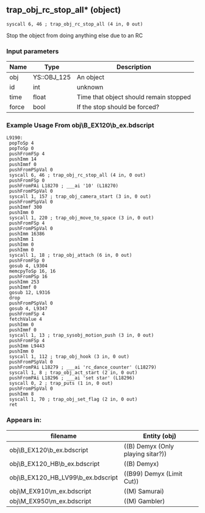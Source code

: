 ## trap_obj_rc_stop_all* (object)

`syscall 6, 46 ; trap_obj_rc_stop_all (4 in, 0 out)`

Stop the object from doing anything else due to an RC

### Input parameters
| Name | Type | Description
|------|------|------------
| obj   | YS::OBJ_125   | An object
| id   | int   | unknown
| time   | float   | Time that object should remain stopped
| force   | bool   | If the stop should be forced?


### Example Usage From obj\B_EX120\b_ex.bdscript
```plaintext
L9190:
 popToSp 4
 popToSp 0
 pushFromFSp 4
 pushImm 14
 pushImmf 0
 pushFromPSpVal 0
 syscall 6, 46 ; trap_obj_rc_stop_all (4 in, 0 out)
 pushFromFSp 0
 pushFromPAi L18270 ; ___ai '10' (L18270)
 pushFromPSpVal 0
 syscall 1, 157 ; trap_obj_camera_start (3 in, 0 out)
 pushFromPSpVal 0
 pushImmf 300
 pushImm 0
 syscall 1, 220 ; trap_obj_move_to_space (3 in, 0 out)
 pushFromFSp 4
 pushFromPSpVal 0
 pushImm 16386
 pushImm 1
 pushImm 0
 pushImm 0
 syscall 1, 18 ; trap_obj_attach (6 in, 0 out)
 pushFromFSp 0
 gosub 4, L9304
 memcpyToSp 16, 16
 pushFromPSp 16
 pushImm 253
 pushImmf 0
 gosub 12, L9316
 drop 
 pushFromPSpVal 0
 gosub 4, L9347
 pushFromFSp 4
 fetchValue 4
 pushImm 0
 pushImmf 0
 syscall 1, 13 ; trap_sysobj_motion_push (3 in, 0 out)
 pushFromFSp 4
 pushImm L9443
 pushImm 0
 syscall 1, 112 ; trap_obj_hook (3 in, 0 out)
 pushFromPSpVal 0
 pushFromPAi L18279 ; ___ai 'rc_dance_counter' (L18279)
 syscall 1, 8 ; trap_obj_act_start (2 in, 0 out)
 pushFromPAi L18296 ; ___ai 'set star' (L18296)
 syscall 0, 2 ; trap_puts (1 in, 0 out)
 pushFromPSpVal 0
 pushImm 8
 syscall 1, 70 ; trap_obj_set_flag (2 in, 0 out)
 ret
```


### Appears in:
| filename | Entity (obj)
|----------|-------------
| obj\B_EX120\b_ex.bdscript       | ((B) Demyx (Only playing sitar?))          
| obj\B_EX120_HB\b_ex.bdscript       | ((B) Demyx)          
| obj\B_EX120_HB_LV99\b_ex.bdscript       | ((B99) Demyx (Limit Cut))          
| obj\M_EX910\m_ex.bdscript       | ((M) Samurai)          
| obj\M_EX950\m_ex.bdscript       | ((M) Gambler)          




